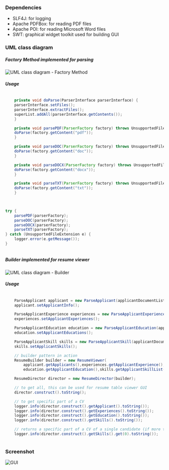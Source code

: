 ### Dependencies
- SLF4J: for logging
- Apache PDFBox: for reading PDF files
- Apache POI: for reading Microsoft Word files
- SWT: graphical widget toolkit used for building GUI

### UML class diagram
##### Factory Method implemented for parsing
![UML class diagram - Factory Method](https://github.com/tramyardg/CVparser/blob/master/src/main/java/com/cv/parser/factorymethod/img_factory_method_uml.jpg)
##### Usage
```java

    private void doParse(ParserInterface parserInterface) {
	parserInterface.setFiles();
	parserInterface.extractFiles();
	superList.addAll(parserInterface.getContents());
    }

    private void parsePDF(ParserFactory factory) throws UnsupportedFileExtension {
	doParse(factory.getContent("pdf"));
    }

    private void parseDOC(ParserFactory factory) throws UnsupportedFileExtension {
	doParse(factory.getContent("doc"));
    }

    private void parseDOCX(ParserFactory factory) throws UnsupportedFileExtension {
	doParse(factory.getContent("docx"));
    }

    private void parseTXT(ParserFactory factory) throws UnsupportedFileExtension {
	doParse(factory.getContent("txt"));
    }
    
```
```java

try {
    parsePDF(parserFactory);
    parseDOC(parserFactory);
    parseDOCX(parserFactory);
    parseTXT(parserFactory);
} catch (UnsupportedFileExtension e) {
    logger.error(e.getMessage());
}
		
```

##### Builder implemented for resume viewer
![UML class diagram - Builder](https://github.com/tramyardg/CVparser/blob/master/src/main/java/com/cv/parser/builder/img_builder_uml.png)
##### Usage
```java

	ParseApplicant applicant = new ParseApplicant(applicantDocumentList);
	applicant.setApplicantInfo();

	ParseApplicantExperience experiences = new ParseApplicantExperience(applicantDocumentList);
	experiences.setApplicantExperiences();

	ParseApplicantEducation education = new ParseApplicantEducation(applicantDocumentList);
	education.setApplicantEducations();

	ParseApplicantSkill skills = new ParseApplicantSkill(applicantDocumentList);
	skills.setApplicantSkills();

	// builder pattern in action
	ResumeBuilder builder = new ResumeViewer(
		applicant.getApplicants(),experiences.getApplicantExperience(), 
		education.getApplicantEducation(),skills.getApplicantSkillList());

	ResumeDirector director = new ResumeDirector(builder);

	// to get all, this can be used for resume table viewer GUI
	director.construct().toString();

	// to get specific part of a CV
	logger.info(director.construct().getApplicant().toString());
	logger.info(director.construct().getExperiences().toString());
	logger.info(director.construct().getEducation().toString());
	logger.info(director.construct().getSkills().toString());

	// returns a specific part of a CV of a single candidate (if more than one candidates)
	logger.info(director.construct().getSkills().get(0).toString());
		
```
### Screenshot
![GUI](https://github.com/tramyardg/CVparser/blob/master/GUI_1.PNG)
